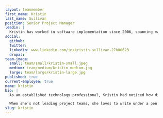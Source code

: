 ```yaml
---
layout: teammember
first_name: Kristin
last_name: Sullivan
position: Senior Project Manager
leadin: |
  Kristin has worked in software implementation since 2006, spanning many different industries such as credit card security, aviation, and the mortgage industry. So it’s no surprise we jumped at the chance to have her join our team given her perspective and experience.
social:
  github:
  twitter:
  linkedin: www.linkedin.com/in/kristin-sullivan-27b00623
  drupal:
team-image:
  small: team/small/kristin-small.jpeg
  medium: team/medium/kristin-medium.jpg
  large: team/large/kristin-large.jpg
published: true
current-employee: true
name: kristin
bio: |
  As an established technology professional, Kristin had noticed how digital strategies impacted the total experience for her as a user, and she wanted to help drive that experience.

  When she’s not leading project teams, she loves to write under a pen name that she claims is top secret (and refuses to share with us!). She also likes to hike and dance, and is anything but tentative about the unknown….she and her husband once moved to Mexico for a year with no plan in place. They ended up working on movie sets for a film and had a blast with it. That flexible mentality to tackle anything is just what we like to see in a project manager. We couldn’t be happier to have her with us.
slug: kristin
---
```

